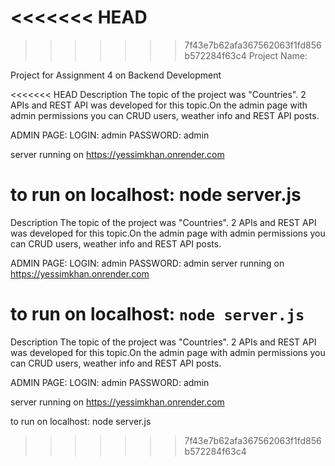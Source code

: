 <<<<<<< HEAD
=======

>>>>>>> 7f43e7b62afa367562063f1fd856b572284f63c4
Project Name:

Project for Assignment 4 on Backend Development

<<<<<<< HEAD
Description The topic of the project was "Countries". 2 APIs and REST API was developed for this topic.On the admin page with admin permissions you can CRUD users, weather info and REST API posts.

ADMIN PAGE: LOGIN: admin PASSWORD: admin

server running on https://yessimkhan.onrender.com

to run on localhost: node server.js
=======
Description
The topic of the project was "Countries". 2 APIs and REST API was developed for this topic.On the admin page with admin permissions you can CRUD users, weather info and REST API posts.

ADMIN PAGE:
      LOGIN: admin
      PASSWORD: admin
server running on https://yessimkhan.onrender.com

to run on localhost: 
``` node server.js ```
=======
Description
The topic of the project was "Countries". 2 APIs and REST API was developed for this topic.On the admin page with admin permissions you can CRUD users, weather info and REST API posts.

ADMIN PAGE:
      LOGIN: admin
      PASSWORD: admin

server running on https://yessimkhan.onrender.com

to run on localhost: 
       node server.js 
>>>>>>> 7f43e7b62afa367562063f1fd856b572284f63c4
